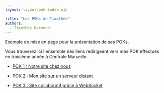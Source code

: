 ```yaml
---
layout: layout/pok-index.njk

title: "Les POKs de Timothée"
authors:
  - Timothée Bermond
---
```


<!-- début résumé -->

Exemple de mise en page pour la présentation de ses POKs.

<!-- fin résumé -->

Vous trouverez ici l'ensemble des liens redirigeant vers mes POK effectués en troisième année à Centrale Marseille. 

- [POK 1 : Notre site chez nous](../../Barbé-Gabriel/pok/pok-1)

- [POK 2 : Mon site sur un serveur distant](serveur_distant)

- [POK 3 : Site collaboratif grâce à WebSocket](WebSocket)